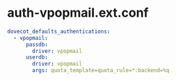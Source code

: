 # auth-vpopmail.ext.conf


```yaml
dovecot_defaults_authentications:
  - vpopmail:
      passdb:
        driver: vpopmail
      userdb:
        driver: vpopmail
        args: quota_template=quota_rule=*:backend=%q
```

